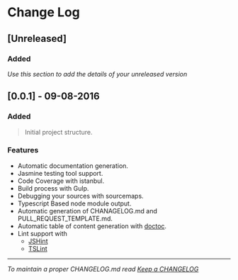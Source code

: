 # Change Log

## [Unreleased]

### Added

*Use this section to add the details of your unreleased version*

## [0.0.1] - 09-08-2016

### Added
> Initial project structure.

### Features
- Automatic documentation generation.
- Jasmine
 testing tool support.
- Code Coverage with istanbul.
- Build process with Gulp.
- Debugging your sources with sourcemaps.
- Typescript Based node module output.
- Automatic generation of CHANAGELOG.md and PULL_REQUEST_TEMPLATE.md.
- Automatic table of content generation with [doctoc](https://github.com/thlorenz/doctoc).
- Lint support with
  - [JSHint](http://jshint.com/)
  - [TSLint](https://www.npmjs.com/package/tslint)
  

---
*To maintain a proper CHANGELOG.md read [Keep a CHANGELOG](http://keepachangelog.com/)*
